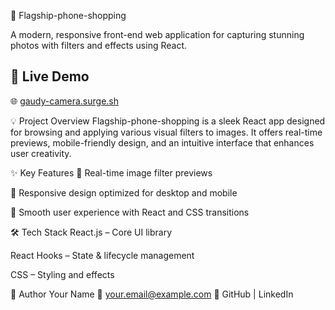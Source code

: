 📸 Flagship-phone-shopping

A modern, responsive front-end web application for capturing stunning photos with filters and effects using React.

## 🚀 Live Demo  
🌐 [gaudy-camera.surge.sh](https://gaudy-camera.surge.sh)

💡 Project Overview
Flagship-phone-shopping is a sleek React app designed for browsing and applying various visual filters to images. It offers real-time previews, mobile-friendly design, and an intuitive interface that enhances user creativity.

✨ Key Features
🎨 Real-time image filter previews

📱 Responsive design optimized for desktop and mobile

🚀 Smooth user experience with React and CSS transitions

🛠️ Tech Stack
React.js – Core UI library

React Hooks – State & lifecycle management

CSS – Styling and effects

👤 Author
Your Name
📧 your.email@example.com
🔗 GitHub | LinkedIn
